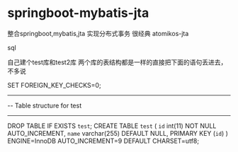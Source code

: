 # springboot-mybatis-jta
整合springboot,mybatis,jta   实现分布式事务 很经典 atomikos-jta 


sql 

自己建个test库和test2库 两个库的表结构都是一样的直接把下面的语句丢进去，不多说

SET FOREIGN_KEY_CHECKS=0;

-- ----------------------------
-- Table structure for test
-- ----------------------------
DROP TABLE IF EXISTS `test`;
CREATE TABLE `test` (
  `id` int(11) NOT NULL AUTO_INCREMENT,
  `name` varchar(255) DEFAULT NULL,
  PRIMARY KEY (`id`)
) ENGINE=InnoDB AUTO_INCREMENT=9 DEFAULT CHARSET=utf8;
